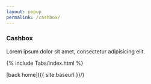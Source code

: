 ```yaml
---
layout: popup
permalink: /cashbox/
---
```


### Cashbox

Lorem ipsum dolor sit amet, consectetur adipisicing elit. 

{% include Tabs/index.html %}

<script src="{{ site.baseurl }}/assets/js/tabs.js"></script>

[back home]({{ site.baseurl }}/)

